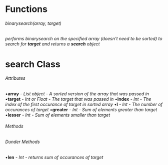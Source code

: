 # Functions

###### binarysearch(array, target)
*performs binarysearch on the specified array (doesn't need to be sorted) to search for **target** and returns a **search** object*



# search Class

###### Attributes
•**array** *- List object - A sorted version of the array that was passed in*
•**target** *- Int or Float - The target that was passed in*
•**index** *- Int - The index of the first occurance of target in sorted array*
•**l** *- Int - The number of occurances of target*
•**greater** *- Int - Sum of elements greater than target*
•**lesser** *- Int - Sum of elements smaller than target*


###### Methods


###### Dunder Methods
•**len** *- Int - returns sum of occurances of target*
